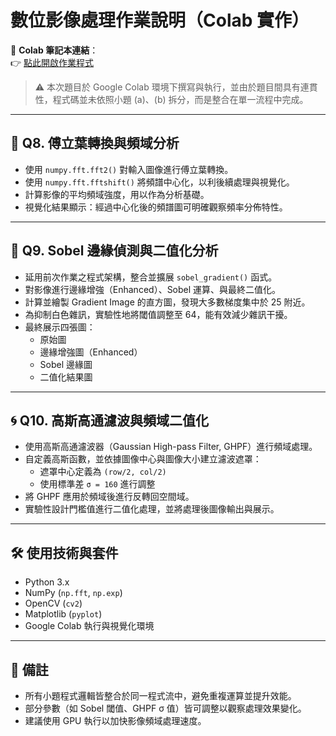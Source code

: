 # 數位影像處理作業說明（Colab 實作）

📎 **Colab 筆記本連結**：  
👉 [點此開啟作業程式](https://colab.research.google.com/drive/1oD5UqthEXv4oiq8k4Pt7pbRu1Unawci7?usp=sharing)

> ⚠️ 本次題目於 Google Colab 環境下撰寫與執行，並由於題目間具有連貫性，程式碼並未依照小題 (a)、(b) 拆分，而是整合在單一流程中完成。

---

## 📘 Q8. 傅立葉轉換與頻域分析

- 使用 `numpy.fft.fft2()` 對輸入圖像進行傅立葉轉換。
- 使用 `numpy.fft.fftshift()` 將頻譜中心化，以利後續處理與視覺化。
- 計算影像的平均頻域強度，用以作為分析基礎。
- 視覺化結果顯示：經過中心化後的頻譜圖可明確觀察頻率分佈特性。

---

## 🧭 Q9. Sobel 邊緣偵測與二值化分析

- 延用前次作業之程式架構，整合並擴展 `sobel_gradient()` 函式。
- 對影像進行邊緣增強（Enhanced）、Sobel 運算、與最終二值化。
- 計算並繪製 Gradient Image 的直方圖，發現大多數梯度集中於 25 附近。
- 為抑制白色雜訊，實驗性地將閾值調整至 64，能有效減少雜訊干擾。
- 最終展示四張圖：
  - 原始圖
  - 邊緣增強圖（Enhanced）
  - Sobel 邊緣圖
  - 二值化結果圖

---

## 🌀 Q10. 高斯高通濾波與頻域二值化

- 使用高斯高通濾波器（Gaussian High-pass Filter, GHPF）進行頻域處理。
- 自定義高斯函數，並依據圖像中心與圖像大小建立濾波遮罩：
  - 遮罩中心定義為 `(row/2, col/2)`
  - 使用標準差 `σ = 160` 進行調整
- 將 GHPF 應用於頻域後進行反轉回空間域。
- 實驗性設計門檻值進行二值化處理，並將處理後圖像輸出與展示。

---

## 🛠 使用技術與套件

- Python 3.x
- NumPy (`np.fft`, `np.exp`)
- OpenCV (`cv2`)
- Matplotlib (`pyplot`)
- Google Colab 執行與視覺化環境

---

## 📌 備註

- 所有小題程式邏輯皆整合於同一程式流中，避免重複運算並提升效能。
- 部分參數（如 Sobel 閾值、GHPF σ 值）皆可調整以觀察處理效果變化。
- 建議使用 GPU 執行以加快影像頻域處理速度。
